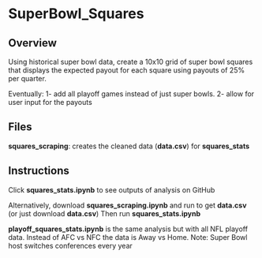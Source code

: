 # SuperBowl_Squares

## Overview
Using historical super bowl data, create a 10x10 grid of super bowl squares that displays the expected payout for each
square using payouts of 25% per quarter.

Eventually:
1- add all playoff games instead of just super bowls.
2- allow for user input for the payouts

## Files
**squares_scraping**: creates the cleaned data (**data.csv**) for **squares_stats**


## Instructions
Click **squares_stats.ipynb** to see outputs of analysis on GitHub

Alternatively, download **squares_scraping.ipynb** and run to get **data.csv** (or just download **data.csv**)
Then run **squares_stats.ipynb**


**playoff_squares_stats.ipynb** is the same analysis but with all NFL playoff data. Instead of AFC vs NFC the data is Away vs Home. Note: Super Bowl host switches conferences every year
